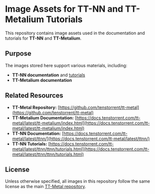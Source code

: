 # Image Assets for TT-NN and TT-Metalium Tutorials

This repository contains image assets used in the documentation and tutorials for **TT-NN** and **TT-Metalium**.

## Purpose

The images stored here support various materials, including:
- **TT-NN documentation** and [tutorials](https://docs.tenstorrent.com/tt-metal/latest/ttnn/ttnn/tutorials.html)
- **TT-Metalium documentation**

## Related Resources

- **TT-Metal Repository:** [https://github.com/tenstorrent/tt-metal](https://github.com/tenstorrent/tt-metal)
- **TT-Metalium Documentation:** [https://docs.tenstorrent.com/tt-metal/latest/tt-metalium/index.html](https://docs.tenstorrent.com/tt-metal/latest/tt-metalium/index.html)
- **TT-NN Documentation:** [https://docs.tenstorrent.com/tt-metal/latest/ttnn/](https://docs.tenstorrent.com/tt-metal/latest/ttnn/)
- **TT-NN Tutorials:** [https://docs.tenstorrent.com/tt-metal/latest/ttnn/ttnn/tutorials.html](https://docs.tenstorrent.com/tt-metal/latest/ttnn/ttnn/tutorials.html)

## License

Unless otherwise specified, all images in this repository follow the same license as the main [TT-Metal repository](https://github.com/tenstorrent/tt-metal).